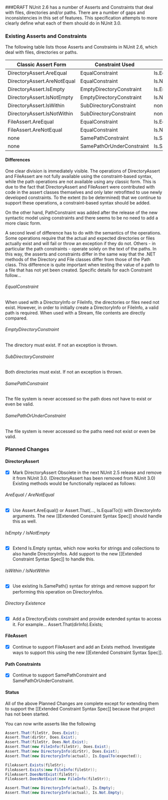 ###DRAFT
NUnit 2.6 has a number of Asserts and Constraints that deal with files, directories and/or paths. There are a number of gaps and inconsistencies in this set of features. This specification attempts to more clearly define what each of them should do in NUnit 3.0.

### Existing Asserts and Constraints

The following table lists those Asserts and Constraints in NUnit 2.6, which deal with files,
directories or paths.

|      Classic Assert Form      |      Constraint Used       |      Assert.That Syntax        |
|-------------------------------|----------------------------|--------------------------------|
|  DirectoryAssert.AreEqual     |  EqualConstraint           |  Is.EqualTo(DirectoryInfo)     |
|  DirectoryAssert.AreNotEqual  |  EqualConstraint           |  Is.Not.EqualTo(DirectoryInfo) |
|  DirectoryAssert.IsEmpty      |  EmptyDirectoryConstraint  |  Is.Empty                      |
|  DirectoryAssert.IsNotEmpty   |  EmptyDirectoryConstraint  |  Is.Not.Empty                  |
|  DirectoryAssert.IsWithin     |  SubDirectoryConstraint    |  none                          |
|  DirectoryAssert.IsNotWithin  |  SubDirectoryConstraint    |  none                          |
|  FileAssert.AreEqual          |  EqualConstraint           |  Is.EqualTo(FileInfo)          |
|  FileAssert.AreNotEqual       |  EqualConstraint           |  Is.Not.EqualTo(FileInfo)      |
|  none                         |  SamePathConstraint        |  Is.SamePath(string)           |
|  none                         |  SamePathOrUnderConstraint |  Is.SamePathOrUnder(string)    |

#### Differences

One clear division is immediately visible. The operations of DirectoryAssert and FileAssert are not fully available using the constraint-based syntax, while the path operations are not available using any classic form. This is due to the fact that DirectoryAssert and FileAssert were contributed with code in the assert classes themselves and only later retrofitted to use newly developed constraints. To the extent (to be determined) that we continue to support these operations, a constraint-based syntax should be added.

On the other hand, PathConstraint was added after the release of the new syntactic model using constraints and there seems to be no need to add a more clasic form.

A second level of difference has to do with the semantics of the operations. Some operations require that the actual and expected directories or files actually exist and will fail or throw an exception if they do not. Others - in particular the path constraints - operate solely on the text of the paths. In this way, the asserts and constraints differ in the same way that the .NET methods of the Directory and File classes differ from those of the Path class. This difference is quite important when testing the value of a path to a file that has not yet been created. Specific details for each Constraint follow...

###### EqualConstraint

When used with a DirectoryInfo or FileInfo, the directories or files need not exist. However, in order to initially create a DirectoryInfo or FileInfo, a valid path is required. When used with a Stream, file contents are directly compared.

###### EmptyDirectoryConstraint

The directory must exist. If not an exception is thrown.

###### SubDirectoryConstraint

Both directories must exist. If not an exception is thrown.

###### SamePathConstraint

The file system is never accessed so the path does not have to exist or even be valid.

###### SamePathOrUnderConstraint

The file system is never accessed so the paths need not exist or even be valid.

### Planned Changes

#### DirectoryAssert

- [x] Mark DirectoryAssert Obsolete in the next NUnit 2.5 release and remove it from NUnit 3.0. (DirectoryAssert has been removed from NUnit 3.0)
Existing methods would be functionally replaced as follows:

###### AreEqual / AreNotEqual

- [x] Use Assert.AreEqual() or Assert.That(..., Is.EqualTo()) with DirectoryInfo arguments. The new [[Extended Constraint Syntax Spec]] should handle this as well.

###### IsEmpty / IsNotEmpty

- [x] Extend Is.Empty syntax, which now works for strings and collections to also handle DirectoryInfos. Add support to the new [[Extended Constraint Syntax Spec]] to handle this.

###### IsWithin / IsNotWithin

- [x] Use existing Is.SamePath() syntax for strings and remove support for performing this operation on DirectoryInfos.

###### Directory Existence

- [x] Add a DirectoryExists constraint and provide extended syntax to access it. For example...
  Assert.That(dirInfo).Exists;

#### FileAssert

- [x] Continue to support FileAssert and add an Exists method. Investigate ways to support this using the new [[Extended Constraint Syntax Spec]].

#### Path Constraints

- [x] Continue to support SamePathConstraint and SamePathOrUnderConstraint.

#### Status

All of the above Planned Changes are complete except for extending them to support the [[Extended Constraint Syntax Spec]] because that project has not been started.

You can now write asserts like the following

```C#
Assert.That(fileStr, Does.Exist);
Assert.That(dirStr, Does.Exist);
Assert.That(fileStr, Does.Not.Exist);
Assert.That(new FileInfo(fileStr), Does.Exist);
Assert.That(new DirectoryInfo(dirStr), Does.Exist);
Assert.That(new DirectoryInfo(actual), Is.EqualTo(expected));

FileAssert.Exists(fileStr);
FileAssert.Exists(new FileInfo(fileStr));
FileAssert.DoesNotExist(fileStr);
FileAssert.DoesNotExist(new FileInfo(fileStr));

Assert.That(new DirectoryInfo(actual), Is.Empty);
Assert.That(new DirectoryInfo(actual), Is.Not.Empty);
```